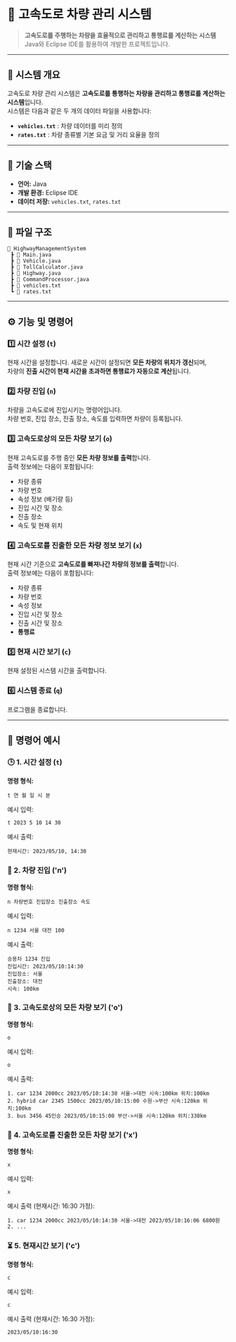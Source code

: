 # 🚗 고속도로 차량 관리 시스템

> **고속도로를 주행하는 차량을 효율적으로 관리하고 통행료를 계산하는 시스템**  
> Java와 Eclipse IDE를 활용하여 개발한 프로젝트입니다.

---

## 📌 시스템 개요
고속도로 차량 관리 시스템은 **고속도로를 통행하는 차량을 관리하고 통행료를 계산하는 시스템**입니다.  
시스템은 다음과 같은 두 개의 데이터 파일을 사용합니다:  

- **`vehicles.txt`** : 차량 데이터를 미리 정의  
- **`rates.txt`** : 차량 종류별 기본 요금 및 거리 요율을 정의  

---

## 🎯 기술 스택
- **언어:** Java  
- **개발 환경:** Eclipse IDE  
- **데이터 저장:** `vehicles.txt`, `rates.txt`  

---

## 📂 파일 구조
```shell
📁 HighwayManagementSystem
 ┣ 📜 Main.java
 ┣ 📜 Vehicle.java
 ┣ 📜 TollCalculator.java
 ┣ 📜 Highway.java
 ┣ 📜 CommandProcessor.java
 ┣ 📜 vehicles.txt
 ┗ 📜 rates.txt
```

---

## ⚙ 기능 및 명령어

### 1️⃣ 시간 설정 (`t`)
현재 시간을 설정합니다. 새로운 시간이 설정되면 **모든 차량의 위치가 갱신**되며,  
차량의 **진출 시간이 현재 시간을 초과하면 통행료가 자동으로 계산**됩니다.



### 2️⃣ 차량 진입 (`n`)
차량을 고속도로에 진입시키는 명령어입니다.  
차량 번호, 진입 장소, 진출 장소, 속도를 입력하면 차량이 등록됩니다.  



### 3️⃣ 고속도로상의 모든 차량 보기 (`o`)
현재 고속도로를 주행 중인 **모든 차량 정보를 출력**합니다.  
출력 정보에는 다음이 포함됩니다:  
- 차량 종류  
- 차량 번호  
- 속성 정보 (배기량 등)  
- 진입 시간 및 장소  
- 진출 장소  
- 속도 및 현재 위치  



### 4️⃣ 고속도로를 진출한 모든 차량 정보 보기 (`x`)
현재 시간 기준으로 **고속도로를 빠져나간 차량의 정보를 출력**합니다.  
출력 정보에는 다음이 포함됩니다:  
- 차량 종류  
- 차량 번호  
- 속성 정보  
- 진입 시간 및 장소  
- 진출 시간 및 장소  
- **통행료**  



### 5️⃣ 현재 시간 보기 (`c`)
현재 설정된 시스템 시간을 출력합니다.



### 6️⃣ 시스템 종료 (`q`)
프로그램을 종료합니다.

---

## 📝 명령어 예시

### 🕒 1. 시간 설정 (`t`)
**명령 형식:**  
```shell
t 연 월 일 시 분
```
예시 입력:
```shell
t 2023 5 10 14 30
```
예시 출력:
```shell
현재시간: 2023/05/10, 14:30
```

### 🚗 2. 차량 진입 ('n')
**명령 형식:**  
```shell
n 차량번호 진입장소 진출장소 속도
```
예시 입력:
```shell
n 1234 서울 대전 100
```
예시 출력:
```shell
승용차 1234 진입  
진입시간: 2023/05/10:14:30  
진입장소: 서울  
진출장소: 대전  
시속: 100km
```
### 🚙 3. 고속도로상의 모든 차량 보기 ('o')
**명령 형식:**  
```shell
o
```
예시 입력:
```shell
o
```
예시 출력:
```shell
1. car 1234 2000cc 2023/05/10:14:30 서울->대전 시속:100km 위치:100km  
2. hybrid car 2345 1500cc 2023/05/10:15:00 수원->부산 시속:120km 위치:100km  
3. bus 3456 45인승 2023/05/10:15:00 부산->서울 시속:120km 위치:330km
```
### 🏁 4. 고속도로를 진출한 모든 차량 보기 ('x')
**명령 형식:**  
```shell
x
```
예시 입력:
```shell
x
```
예시 출력 (현재시간: 16:30 가정):
```shell
1. car 1234 2000cc 2023/05/10:14:30 서울->대전 2023/05/10:16:06 6800원  
2. ...
```

### ⏳ 5. 현재시간 보기 ('c')
**명령 형식:**  
```shell
c
```
예시 입력:
```shell
c
```
예시 출력 (현재시간: 16:30 가정):
```shell
2023/05/10:16:30
```

